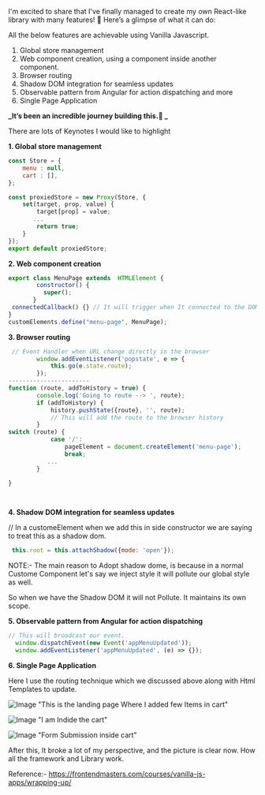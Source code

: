 I'm excited to share that I've finally managed to create my own React-like library with many features! 🎉 Here’s a glimpse of what it can do:

All the below features are achievable using Vanilla Javascript.

1. Global store management
2. Web component creation, using a component inside another component.
3. Browser routing
4. Shadow DOM integration for seamless updates
5. Observable pattern from Angular for action dispatching and more
6. Single Page Application

**_It’s been an incredible journey building this.🚀 _**

There are lots of Keynotes I would like to highlight

**1. Global store management**

``` javascript
const Store = {
    menu : null,
    cart : [],
};

const proxiedStore = new Proxy(Store, {
    set(target, prop, value) {
        target[prop] = value;
       ...
        return true;
    }
});
export default proxiedStore;
```
**2. Web component creation**

``` javascript
export class MenuPage extends  HTMLElement {
        constructor() {
          super();
       }
 connectedCallback() {} // It will trigger when It connected to the DOM
}
customElements.define("menu-page", MenuPage);
```
**3. Browser routing**

``` javascript
 // Event Handler when URL change directly in the browser
        window.addEventListener('popstate', e => {
            this.go(e.state.route);
        });
-----------------------
function (route, addToHistory = true) {
        console.log('Going to route --> ', route);
        if (addToHistory) {
            history.pushState({route}, '', route); 
            // This will add the route to the browser history
        }
switch (route) {
            case '/':
                pageElement = document.createElement('menu-page');
                break;
           ...
        }

}

        
```

**4. Shadow DOM integration for seamless updates**

// In a customeElement when we add this in side constructor we are saying to treat this as a shadow dom.

``` javascript
 this.root = this.attachShadow({mode: 'open'});

```
NOTE:-
The main reason to Adopt shadow dome, is because in a normal Custome Component let's say we inject style it will pollute our global style as well.

So when we have the Shadow DOM it will not Pollute. It maintains its own scope.

**5. Observable pattern from Angular for action dispatching**

``` javascript
// This will broadcast our event.
  window.dispatchEvent(new Event('appMenuUpdated'));
  window.addEventListener('appMenuUpdated', (e) => {});
```

**6. Single Page Application**

Here I use the routing technique which we discussed above along with Html Templates to update.


![Image "This is the landing page Where I added few Items in cart"](https://dev-to-uploads.s3.amazonaws.com/uploads/articles/mfp0gmc5vwwnh4xi4dpu.png)

![Image "I am Indide the cart"](https://dev-to-uploads.s3.amazonaws.com/uploads/articles/wdio3xbd7hzomt3evp4s.png)

![Image "Form Submission inside cart"](https://dev-to-uploads.s3.amazonaws.com/uploads/articles/tn3or09xbt9foqyid960.png)


After this, It broke a lot of my perspective, and the picture is clear now. How all the framework and Library work.


Reference:-
https://frontendmasters.com/courses/vanilla-js-apps/wrapping-up/

